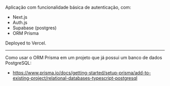 Aplicação com funcionalidade básica de autenticação, com:

- Next.js
- Auth.js
- Supabase (postgres)
- ORM Prisma

Deployed to Vercel.

---

Como usar o ORM Prisma em um projeto que já possui um banco de dados PostgreSQL:

- https://www.prisma.io/docs/getting-started/setup-prisma/add-to-existing-project/relational-databases-typescript-postgresql
